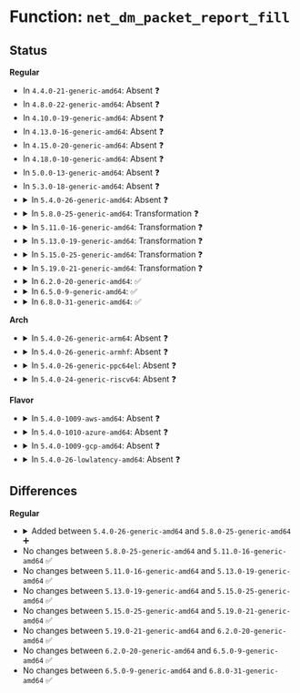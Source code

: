 # Function: <code>net_dm_packet_report_fill</code>

## Status
<b>Regular</b>
<ul>
<li>
In <code>4.4.0-21-generic-amd64</code>: Absent ❓
</li>
<li>
In <code>4.8.0-22-generic-amd64</code>: Absent ❓
</li>
<li>
In <code>4.10.0-19-generic-amd64</code>: Absent ❓
</li>
<li>
In <code>4.13.0-16-generic-amd64</code>: Absent ❓
</li>
<li>
In <code>4.15.0-20-generic-amd64</code>: Absent ❓
</li>
<li>
In <code>4.18.0-10-generic-amd64</code>: Absent ❓
</li>
<li>
In <code>5.0.0-13-generic-amd64</code>: Absent ❓
</li>
<li>
In <code>5.3.0-18-generic-amd64</code>: Absent ❓
</li>
<li>
<details>
<summary>In <code>5.4.0-26-generic-amd64</code>: Absent ❓</summary>

```json
{
  "name": "net_dm_packet_report_fill",
  "collision_type": "Unique Static",
  "inline_type": "Full",
  "funcs": [
    {
      "addr": 18446744071588765898,
      "name": "net_dm_packet_report_fill",
      "external": false,
      "loc": "net/core/drop_monitor.c:592",
      "file": "net/core/drop_monitor.c",
      "inline": "not declared, inlined",
      "caller_inline": [
        "net/core/drop_monitor.c:net_dm_packet_work"
      ],
      "caller_func": []
    }
  ],
  "symbols": []
}
```
</details>
</li>
<li>
<details>
<summary>In <code>5.8.0-25-generic-amd64</code>: Transformation ❓</summary>

```c
int net_dm_packet_report_fill(struct sk_buff * msg, struct sk_buff * skb, size_t payload_len)
```

```json
{
  "name": "net_dm_packet_report_fill",
  "collision_type": "Unique Static",
  "inline_type": "No",
  "funcs": [
    {
      "addr": 0,
      "name": "net_dm_packet_report_fill",
      "external": false,
      "loc": "net/core/drop_monitor.c:596",
      "file": "net/core/drop_monitor.c",
      "inline": "seen, unknown",
      "caller_inline": [],
      "caller_func": [
        "net/core/drop_monitor.c:net_dm_packet_report"
      ]
    }
  ],
  "symbols": [
    {
      "addr": 18446744071589637376,
      "name": "net_dm_packet_report_fill",
      "section": ".text",
      "bind": "STB_LOCAL",
      "size": 573
    },
    {
      "addr": 18446744071589639045,
      "name": "net_dm_packet_report_fill.cold",
      "section": ".text",
      "bind": "STB_LOCAL",
      "size": 24
    }
  ]
}
```
</details>
</li>
<li>
<details>
<summary>In <code>5.11.0-16-generic-amd64</code>: Transformation ❓</summary>

```c
int net_dm_packet_report_fill(struct sk_buff * msg, struct sk_buff * skb, size_t payload_len)
```

```json
{
  "name": "net_dm_packet_report_fill",
  "collision_type": "Unique Static",
  "inline_type": "No",
  "funcs": [
    {
      "addr": 0,
      "name": "net_dm_packet_report_fill",
      "external": false,
      "loc": "net/core/drop_monitor.c:602",
      "file": "net/core/drop_monitor.c",
      "inline": "seen, unknown",
      "caller_inline": [],
      "caller_func": [
        "net/core/drop_monitor.c:net_dm_packet_report"
      ]
    }
  ],
  "symbols": [
    {
      "addr": 18446744071589660992,
      "name": "net_dm_packet_report_fill",
      "section": ".text",
      "bind": "STB_LOCAL",
      "size": 573
    },
    {
      "addr": 18446744071591632515,
      "name": "net_dm_packet_report_fill.cold",
      "section": ".text",
      "bind": "STB_LOCAL",
      "size": 24
    }
  ]
}
```
</details>
</li>
<li>
<details>
<summary>In <code>5.13.0-19-generic-amd64</code>: Transformation ❓</summary>

```c
int net_dm_packet_report_fill(struct sk_buff * msg, struct sk_buff * skb, size_t payload_len)
```

```json
{
  "name": "net_dm_packet_report_fill",
  "collision_type": "Unique Static",
  "inline_type": "No",
  "funcs": [
    {
      "addr": 0,
      "name": "net_dm_packet_report_fill",
      "external": false,
      "loc": "net/core/drop_monitor.c:602",
      "file": "net/core/drop_monitor.c",
      "inline": "seen, unknown",
      "caller_inline": [],
      "caller_func": [
        "net/core/drop_monitor.c:net_dm_packet_work"
      ]
    }
  ],
  "symbols": [
    {
      "addr": 18446744071589550160,
      "name": "net_dm_packet_report_fill",
      "section": ".text",
      "bind": "STB_LOCAL",
      "size": 577
    },
    {
      "addr": 18446744071591575884,
      "name": "net_dm_packet_report_fill.cold",
      "section": ".text",
      "bind": "STB_LOCAL",
      "size": 24
    }
  ]
}
```
</details>
</li>
<li>
<details>
<summary>In <code>5.15.0-25-generic-amd64</code>: Transformation ❓</summary>

```c
int net_dm_packet_report_fill(struct sk_buff * msg, struct sk_buff * skb, size_t payload_len)
```

```json
{
  "name": "net_dm_packet_report_fill",
  "collision_type": "Unique Static",
  "inline_type": "No",
  "funcs": [
    {
      "addr": 0,
      "name": "net_dm_packet_report_fill",
      "external": false,
      "loc": "net/core/drop_monitor.c:606",
      "file": "net/core/drop_monitor.c",
      "inline": "seen, unknown",
      "caller_inline": [],
      "caller_func": [
        "net/core/drop_monitor.c:net_dm_packet_work"
      ]
    }
  ],
  "symbols": [
    {
      "addr": 18446744071590294560,
      "name": "net_dm_packet_report_fill",
      "section": ".text",
      "bind": "STB_LOCAL",
      "size": 577
    },
    {
      "addr": 18446744071592706496,
      "name": "net_dm_packet_report_fill.cold",
      "section": ".text",
      "bind": "STB_LOCAL",
      "size": 24
    }
  ]
}
```
</details>
</li>
<li>
<details>
<summary>In <code>5.19.0-21-generic-amd64</code>: Transformation ❓</summary>

```c
int net_dm_packet_report_fill(struct sk_buff * msg, struct sk_buff * skb, size_t payload_len)
```

```json
{
  "name": "net_dm_packet_report_fill",
  "collision_type": "Unique Static",
  "inline_type": "No",
  "funcs": [
    {
      "addr": 0,
      "name": "net_dm_packet_report_fill",
      "external": false,
      "loc": "net/core/drop_monitor.c:622",
      "file": "net/core/drop_monitor.c",
      "inline": "seen, unknown",
      "caller_inline": [],
      "caller_func": [
        "net/core/drop_monitor.c:net_dm_packet_work"
      ]
    }
  ],
  "symbols": [
    {
      "addr": 18446744071591877776,
      "name": "net_dm_packet_report_fill",
      "section": ".text",
      "bind": "STB_LOCAL",
      "size": 717
    },
    {
      "addr": 18446744071594593193,
      "name": "net_dm_packet_report_fill.cold",
      "section": ".text",
      "bind": "STB_LOCAL",
      "size": 24
    }
  ]
}
```
</details>
</li>
<li>
<details>
<summary>In <code>6.2.0-20-generic-amd64</code>: ✅</summary>

```c
int net_dm_packet_report_fill(struct sk_buff * msg, struct sk_buff * skb, size_t payload_len)
```

```json
{
  "name": "net_dm_packet_report_fill",
  "collision_type": "Unique Static",
  "inline_type": "No",
  "funcs": [
    {
      "addr": 18446744071593679120,
      "name": "net_dm_packet_report_fill",
      "external": false,
      "loc": "net/core/drop_monitor.c:609",
      "file": "net/core/drop_monitor.c",
      "inline": "seen, unknown",
      "caller_inline": [],
      "caller_func": [
        "net/core/drop_monitor.c:net_dm_packet_work"
      ]
    }
  ],
  "symbols": [
    {
      "addr": 18446744071593679120,
      "name": "net_dm_packet_report_fill",
      "section": ".text",
      "bind": "STB_LOCAL",
      "size": 711
    }
  ]
}
```
</details>
</li>
<li>
<details>
<summary>In <code>6.5.0-9-generic-amd64</code>: ✅</summary>

```c
int net_dm_packet_report_fill(struct sk_buff * msg, struct sk_buff * skb, size_t payload_len)
```

```json
{
  "name": "net_dm_packet_report_fill",
  "collision_type": "Unique Static",
  "inline_type": "No",
  "funcs": [
    {
      "addr": 18446744071594159696,
      "name": "net_dm_packet_report_fill",
      "external": false,
      "loc": "net/core/drop_monitor.c:609",
      "file": "net/core/drop_monitor.c",
      "inline": "seen, unknown",
      "caller_inline": [],
      "caller_func": [
        "net/core/drop_monitor.c:net_dm_packet_work"
      ]
    }
  ],
  "symbols": [
    {
      "addr": 18446744071594159696,
      "name": "net_dm_packet_report_fill",
      "section": ".text",
      "bind": "STB_LOCAL",
      "size": 846
    }
  ]
}
```
</details>
</li>
<li>
<details>
<summary>In <code>6.8.0-31-generic-amd64</code>: ✅</summary>

```c
int net_dm_packet_report_fill(struct sk_buff * msg, struct sk_buff * skb, size_t payload_len)
```

```json
{
  "name": "net_dm_packet_report_fill",
  "collision_type": "Unique Static",
  "inline_type": "No",
  "funcs": [
    {
      "addr": 18446744071594956208,
      "name": "net_dm_packet_report_fill",
      "external": false,
      "loc": "net/core/drop_monitor.c:609",
      "file": "net/core/drop_monitor.c",
      "inline": "seen, unknown",
      "caller_inline": [],
      "caller_func": [
        "net/core/drop_monitor.c:net_dm_packet_work"
      ]
    }
  ],
  "symbols": [
    {
      "addr": 18446744071594956208,
      "name": "net_dm_packet_report_fill",
      "section": ".text",
      "bind": "STB_LOCAL",
      "size": 846
    }
  ]
}
```
</details>
</li>
</ul>
<b>Arch</b>
<ul>
<li>
<details>
<summary>In <code>5.4.0-26-generic-arm64</code>: Absent ❓</summary>

```json
{
  "name": "net_dm_packet_report_fill",
  "collision_type": "Unique Static",
  "inline_type": "Full",
  "funcs": [
    {
      "addr": 18446603336502330796,
      "name": "net_dm_packet_report_fill",
      "external": false,
      "loc": "net/core/drop_monitor.c:592",
      "file": "net/core/drop_monitor.c",
      "inline": "not declared, inlined",
      "caller_inline": [
        "net/core/drop_monitor.c:net_dm_packet_work"
      ],
      "caller_func": []
    }
  ],
  "symbols": []
}
```
</details>
</li>
<li>
<details>
<summary>In <code>5.4.0-26-generic-armhf</code>: Absent ❓</summary>

```json
{
  "name": "net_dm_packet_report_fill",
  "collision_type": "Unique Static",
  "inline_type": "Full",
  "funcs": [
    {
      "addr": 3235070988,
      "name": "net_dm_packet_report_fill",
      "external": false,
      "loc": "net/core/drop_monitor.c:592",
      "file": "net/core/drop_monitor.c",
      "inline": "not declared, inlined",
      "caller_inline": [
        "net/core/drop_monitor.c:net_dm_packet_work"
      ],
      "caller_func": []
    }
  ],
  "symbols": []
}
```
</details>
</li>
<li>
<details>
<summary>In <code>5.4.0-26-generic-ppc64el</code>: Absent ❓</summary>

```json
{
  "name": "net_dm_packet_report_fill",
  "collision_type": "Unique Static",
  "inline_type": "Full",
  "funcs": [
    {
      "addr": 13835058055295849556,
      "name": "net_dm_packet_report_fill",
      "external": false,
      "loc": "net/core/drop_monitor.c:592",
      "file": "net/core/drop_monitor.c",
      "inline": "not declared, inlined",
      "caller_inline": [
        "net/core/drop_monitor.c:net_dm_packet_work"
      ],
      "caller_func": []
    }
  ],
  "symbols": []
}
```
</details>
</li>
<li>
<details>
<summary>In <code>5.4.0-24-generic-riscv64</code>: Absent ❓</summary>

```json
{
  "name": "net_dm_packet_report_fill",
  "collision_type": "Unique Static",
  "inline_type": "Full",
  "funcs": [
    {
      "addr": 18446743936278553994,
      "name": "net_dm_packet_report_fill",
      "external": false,
      "loc": "net/core/drop_monitor.c:592",
      "file": "net/core/drop_monitor.c",
      "inline": "not declared, inlined",
      "caller_inline": [
        "net/core/drop_monitor.c:net_dm_packet_work"
      ],
      "caller_func": []
    }
  ],
  "symbols": []
}
```
</details>
</li>
</ul>
<b>Flavor</b>
<ul>
<li>
<details>
<summary>In <code>5.4.0-1009-aws-amd64</code>: Absent ❓</summary>

```json
{
  "name": "net_dm_packet_report_fill",
  "collision_type": "Unique Static",
  "inline_type": "Full",
  "funcs": [
    {
      "addr": 18446744071588372634,
      "name": "net_dm_packet_report_fill",
      "external": false,
      "loc": "net/core/drop_monitor.c:592",
      "file": "net/core/drop_monitor.c",
      "inline": "not declared, inlined",
      "caller_inline": [
        "net/core/drop_monitor.c:net_dm_packet_work"
      ],
      "caller_func": []
    }
  ],
  "symbols": []
}
```
</details>
</li>
<li>
<details>
<summary>In <code>5.4.0-1010-azure-amd64</code>: Absent ❓</summary>

```json
{
  "name": "net_dm_packet_report_fill",
  "collision_type": "Unique Static",
  "inline_type": "Full",
  "funcs": [
    {
      "addr": 18446744071588085322,
      "name": "net_dm_packet_report_fill",
      "external": false,
      "loc": "net/core/drop_monitor.c:592",
      "file": "net/core/drop_monitor.c",
      "inline": "not declared, inlined",
      "caller_inline": [
        "net/core/drop_monitor.c:net_dm_packet_work"
      ],
      "caller_func": []
    }
  ],
  "symbols": []
}
```
</details>
</li>
<li>
<details>
<summary>In <code>5.4.0-1009-gcp-amd64</code>: Absent ❓</summary>

```json
{
  "name": "net_dm_packet_report_fill",
  "collision_type": "Unique Static",
  "inline_type": "Full",
  "funcs": [
    {
      "addr": 18446744071588704458,
      "name": "net_dm_packet_report_fill",
      "external": false,
      "loc": "net/core/drop_monitor.c:592",
      "file": "net/core/drop_monitor.c",
      "inline": "not declared, inlined",
      "caller_inline": [
        "net/core/drop_monitor.c:net_dm_packet_work"
      ],
      "caller_func": []
    }
  ],
  "symbols": []
}
```
</details>
</li>
<li>
<details>
<summary>In <code>5.4.0-26-lowlatency-amd64</code>: Absent ❓</summary>

```json
{
  "name": "net_dm_packet_report_fill",
  "collision_type": "Unique Static",
  "inline_type": "Full",
  "funcs": [
    {
      "addr": 18446744071588844378,
      "name": "net_dm_packet_report_fill",
      "external": false,
      "loc": "net/core/drop_monitor.c:592",
      "file": "net/core/drop_monitor.c",
      "inline": "not declared, inlined",
      "caller_inline": [
        "net/core/drop_monitor.c:net_dm_packet_work"
      ],
      "caller_func": []
    }
  ],
  "symbols": []
}
```
</details>
</li>
</ul>

## Differences
<b>Regular</b>
<ul>
<li>
<details>
<summary>Added between <code>5.4.0-26-generic-amd64</code> and <code>5.8.0-25-generic-amd64</code> ➕</summary>

```c
int net_dm_packet_report_fill(struct sk_buff * msg, struct sk_buff * skb, size_t payload_len)
```
</details>
</li>
<li>
No changes between <code>5.8.0-25-generic-amd64</code> and <code>5.11.0-16-generic-amd64</code> ✅
</li>
<li>
No changes between <code>5.11.0-16-generic-amd64</code> and <code>5.13.0-19-generic-amd64</code> ✅
</li>
<li>
No changes between <code>5.13.0-19-generic-amd64</code> and <code>5.15.0-25-generic-amd64</code> ✅
</li>
<li>
No changes between <code>5.15.0-25-generic-amd64</code> and <code>5.19.0-21-generic-amd64</code> ✅
</li>
<li>
No changes between <code>5.19.0-21-generic-amd64</code> and <code>6.2.0-20-generic-amd64</code> ✅
</li>
<li>
No changes between <code>6.2.0-20-generic-amd64</code> and <code>6.5.0-9-generic-amd64</code> ✅
</li>
<li>
No changes between <code>6.5.0-9-generic-amd64</code> and <code>6.8.0-31-generic-amd64</code> ✅
</li>
</ul>
